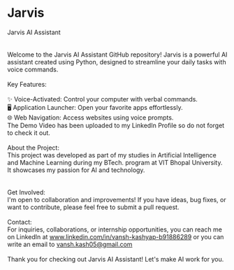 # Jarvis
Jarvis AI Assistant<br>
<br>
<br>
Welcome to the Jarvis AI Assistant GitHub repository! Jarvis is a powerful AI assistant created using Python, designed to streamline your daily tasks with voice commands.<br>
<br>
Key Features:<br>
<br>
✨ Voice-Activated: Control your computer with verbal commands.<br>
🖥️ Application Launcher: Open your favorite apps effortlessly.<br>
🌐 Web Navigation: Access websites using voice prompts.<br>
The Demo Video has been uploaded to my LinkedIn Profile so do not forget to check it out.<br>
<br>
About the Project:<br>
This project was developed as part of my studies in Artificial Intelligence and Machine Learning during my BTech. program at VIT Bhopal University. It showcases my passion for AI and technology.<br>
<br>
<br>
Get Involved:<br>
I'm open to collaboration and improvements! If you have ideas, bug fixes, or want to contribute, please feel free to submit a pull request.<br>
<br>
Contact:<br>
For inquiries, collaborations, or internship opportunities, you can reach me on LinkedIn at www.linkedin.com/in/vansh-kashyap-b91886289 or you can write an email to vansh.kash05@gmail.com  <br>
<br>
Thank you for checking out Jarvis AI Assistant! Let's make AI work for you.<br>
